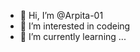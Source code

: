 - 👋 Hi, I’m @Arpita-01
- 👀 I’m interested in codeing
- 🌱 I’m currently learning ...
<!---
Arpita-01/Arpita-01 is a ✨ special ✨ repository because its `README.md` (this file) appears on your GitHub profile.
You can click the Preview link to take a look at your changes.
--->
